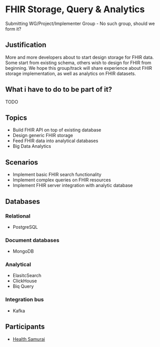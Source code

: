 # FHIR Storage, Query & Analytics

Submitting WG/Project/Implementer Group - 
No such group, should we form it?


## Justification 

More and more developers about to start design storage for FHIR data.
Some start from existing schema, others wish to design for FHIR from beginning.
We hope this group/track will share experience about FHIR storage implementation,
as well as analytics on FHIR datasets.

## What i have to do to be part of it?

TODO


## Topics

* Build FHIR API on top of existing database
* Design generic FHIR storage
* Feed FHIR data into analytical databases
* Big Data Analytics

## Scenarios

* Implement basic FHIR search functionality
* Implement complex queries on FHIR resources
* Implement FHIR server integration with analytic database




## Databases

### Relational

* PostgreSQL

### Document databases

* MongoDB

### Analytical

* ElasitcSearch
* ClickHouse
* Biq Query

### Integration bus

* Kafka


## Participants

* [Health Samurai](http://health-samur.ai)
